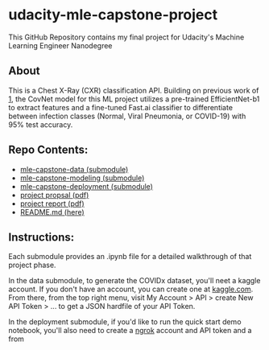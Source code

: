 # udacity-mle-capstone-project
This GitHub Repository contains my final project for Udacity's Machine Learning Engineer Nanodegree

## About 
This is a Chest X-Ray (CXR) classification API. Building on previous work of [1](https://arxiv.org/pdf/2003.09871v3.pdf), the CovNet model for this ML project utilizes a pre-trained EfficientNet-b1 to extract features and a fine-tuned Fast.ai classifier to differentiate between infection classes (Normal, Viral Pneumonia, or COVID-19) with 95% test accuracy. 
 
 ## Repo Contents: 
 - [mle-capstone-data (submodule)](https://github.com/codeamt/mle-capstone-data/tree/f5839f2592a836376406fc07c3a981218f2e3794)
 - [mle-capstone-modeling (submodule)](https://github.com/codeamt/mle-capstone-modeling/tree/7cc4429ef62183be9caf23cb4d811fea2e640081)
 - [mle-capstone-deployment (submodule)](https://github.com/codeamt/mle-capstone-deployment/tree/6113dab8602c224f534b8f048b7e52618a229331)
 - [project propsal (pdf)](https://github.com/codeamt/udacity-mle-capstone-project/blob/master/proposal.pdf)
 - [project report (pdf)]()
 - [README.md (here)]()
 
 ## Instructions: 
Each submodule provides an .ipynb file for a detailed walkthrough of that project phase.

In the data submodule, to generate the COVIDx dataset, you'll neet a kaggle account. If you don't have an account, you can create one at [kaggle.com](https://www.kaggle.com/). From there, from the top right menu, visit My Account > API > create New API Token > ... to get a JSON  hardfile of your API Token.

In the deployment submodule, if you'd like to run the quick start demo notebook, you'll also need to create a [ngrok]() account and API token and a from  
 
 
